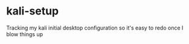 # kali-setup
Tracking my kali initial desktop configuration so it's easy to redo once I blow things up
